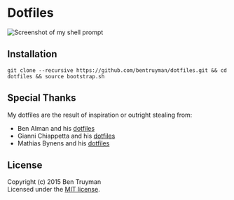 # Dotfiles

![Screenshot of my shell prompt](https://cloud.githubusercontent.com/assets/85315/9562704/cfcbebca-4e28-11e5-80ea-2b92d41c7416.png)

## Installation

    git clone --recursive https://github.com/bentruyman/dotfiles.git && cd dotfiles && source bootstrap.sh

## Special Thanks

My dotfiles are the result of inspiration or outright stealing from:

* Ben Alman and his [dotfiles](https://github.com/cowboy/dotfiles)
* Gianni Chiappetta and his [dotfiles](https://github.com/gf3/dotfiles)
* Mathias Bynens and his [dotfiles](https://github.com/mathiasbynens/dotfiles)

## License

Copyright (c) 2015 Ben Truyman<br>
Licensed under the [MIT license](https://github.com/bentruyman/dotfiles/blob/master/LICENSE-MIT).
